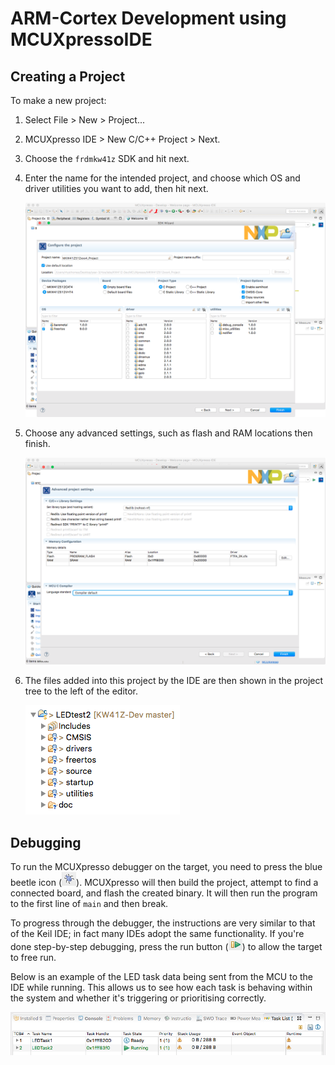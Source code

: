 # ARM-Cortex Development using MCUXpressoIDE

## Creating a Project

To make a new project:
1. Select File > New > Project...
2. MCUXpresso IDE > New C/C++ Project > Next.
3. Choose the `frdmkw41z` SDK and hit next.
4. Enter the name for the intended project, and choose which OS and driver utilities you want to add, then hit next.

    ![Project Config](img/proj-conf.png)

5. Choose any advanced settings, such as flash and RAM locations then finish.

    ![Advanced Settings](img/adv-set.png)

6. The files added into this project by the IDE are then shown in the project tree to the left of the editor.

    ![Project Tree](img/tree.png)

## Debugging

To run the MCUXpresso debugger on the target, you need to press the blue beetle icon (![Beetle](img/beetle.png)). MCUXpresso will then build the project, attempt to find a connected board, and flash the created binary. It will then run the program to the first line of `main` and then break.

To progress through the debugger, the instructions are very similar to that of the Keil IDE; in fact many IDEs adopt the same functionality. If you're done step-by-step debugging, press the run button (![Run](img/run.png)) to allow the target to free run.

Below is an example of the LED task data being sent from the MCU to the IDE while running. This allows us to see how each task is behaving within the system and whether it's triggering or prioritising correctly.

![RTOS Debug](img/rtos-states.png)
